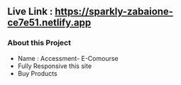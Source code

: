  
 ## Live Link : https://sparkly-zabaione-ce7e51.netlify.app

 ### About this Project 
 - Name : Accessment- E-Comourse
 - Fully Responsive this site
 - Buy Products
 